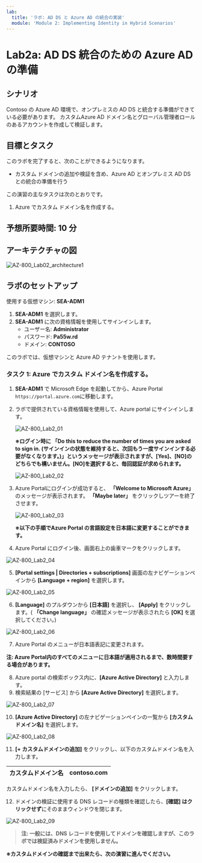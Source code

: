 ```yaml
---
lab:
  title: 'ラボ: AD DS と Azure AD の統合の実装'
  module: 'Module 2: Implementing Identity in Hybrid Scenarios'
---
```


# <a name="lab-implementing-integration-between-ad-ds-and-azure-ad"></a>Lab2a: AD DS 統合のための Azure AD の準備

## <a name="scenario"></a>シナリオ

Contoso の Azure AD 環境で、オンプレミスの AD DS と統合する準備ができている必要があります。 カスタムAzure AD ドメイン名とグローバル管理者ロールのあるアカウントを作成して検証します。



## <a name="objectives"></a>目標とタスク

このラボを完了すると、次のことができるようになります。

- カスタム ドメインの追加や検証を含め、Azure AD とオンプレミス AD DS との統合の準備を行う

この演習の主なタスクは次のとおりです。

1. Azure でカスタム ドメイン名を作成する。

   

## <a name="estimated-time-10-minutes"></a>予想所要時間: 10 分

## <a name="architecture"></a>アーキテクチャの図 

![AZ-800_Lab02_architecture1](./media/AZ-800_Lab02_architecture1.png)

## <a name="lab-setup"></a>ラボのセットアップ

使用する仮想マシン: **SEA-ADM1**  

1. **SEA-ADM1** を選択します。
1. **SEA-ADM1** に次の資格情報を使用してサインインします。
   - ユーザー名: **Administrator**
   - パスワード: **Pa55w.rd**
   - ドメイン: **CONTOSO**

このラボでは、仮想マシンと Azure AD テナントを使用します。 



### <a name="task-1-create-a-custom-domain-name-in-azure"></a>タスク 1: Azure でカスタム ドメイン名を作成する。

1. **SEA-ADM1** で Microsoft Edge を起動してから、Azure Portal `https://portal.azure.com`に移動します。

1. ラボで提供されている資格情報を使用して、Azure portal にサインインします。

   

   ![AZ-800_Lab2_01](./media/AZ-800_Lab2_01.png)

   **※ログイン時に 「Do this to reduce the number of times you are asked to sign in. (サインインの状態を維持すると、次回もう一度サインインする必要がなくなります。)」というメッセージが表示されますが、[Yes]、[NO]のどちらでも構いません。[NO]を選択すると、毎回認証が求められます。**

   ![AZ-800_Lab2_02](./media/AZ-800_Lab2_02.png)

1. Azure Portalにログインが成功すると、 **「Welcome to Microsoft Azure」** のメッセージが表示されます。 **「Maybe later」** をクリックしツアーを終了させます。

   ![AZ-800_Lab2_03](./media/AZ-800_Lab2_03.png)

   

   **※以下の手順でAzure Portal の言語設定を日本語に変更することができます。**


4. Azure Portal にログイン後、画面右上の歯車マークをクリックします。

![AZ-800_Lab2_04](./media/AZ-800_Lab2_04.png)

5. **[Portal settings | Directories + subscriptions]** 画面の左ナビゲーションペインから **[Language + region]** を選択します。

![AZ-800_Lab2_05](./media/AZ-800_Lab2_05.png)

6. **[Language]** のプルダウンから **[日本語]** を選択し、 **[Apply]** をクリックします。( **「Change language」** の確認メッセージが表示されたら **[OK]** を選択してください。)

![AZ-800_Lab2_06](./media/AZ-800_Lab2_06.png)

7. Azure Portal のメニューが日本語表記に変更されます。

**注: Azure Portal内のすべてのメニューに日本語が適用されるまで、数時間要する場合があります。**



8. Azure portal の検索ボックス内に、**[Azure Active Directory]** と入力します。
9. 検索結果の [サービス] から **[Azure Active Directory]** を選択します。

![AZ-800_Lab2_07](./media/AZ-800_Lab2_07.png)



10.   **[Azure Active Directory]** の左ナビゲーションペインの一覧から **[カスタム ドメイン名]**  を選択します。

![AZ-800_Lab2_08](./media/AZ-800_Lab2_08.png)



11.  **[+ カスタムドメインの追加]** をクリックし、以下のカスタムドメイン名を入力します。

| カスタムドメイン名 | contoso.com |
| ------------------ | ----------- |

カスタムドメイン名を入力したら、 **[ドメインの追加]** をクリックします。

12. ドメインの検証に使用する DNS レコードの種類を確認したら、**[確認] はクリックせず**にそのままウィンドウを閉じます。

![AZ-800_Lab2_09](./media/AZ-800_Lab2_09.png)

> **注: 一般には、DNS レコードを使用してドメインを確認しますが、このラボでは検証済みドメインを使用しません。**

**※カスタムドメインの確認まで出来たら、次の演習に進んでください。**

